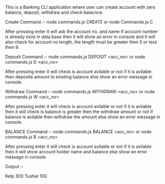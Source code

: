 This is a Banking CLI application where user can create account with zero balance, deposit, withdraw and check balacnce.


Create Command :-
node commands.js CREATE 
or
node Commands.js C

After pressing enter it will ask the account no. and name if account number is already exist in data base then it will show an error in console and it will also check for account no length, the length must be greater then 5 or less then 9.


Deposit Command :-
node commands.js DEPOSIT <acc_no>
or
node commands.js D <acc_no>

After pressing enter it will check is account avilable or not if it is avilable then deposite amount to existing balance else show an error message in console.


Withdraw Command :- 
node commands.js WITHDRAW <acc_no>
or
node commands.js W <acc_no>

After pressing enter it will check is account avilable or not if it is avilable then it will check is balance is greater then the withdraw amount or not if balance is avilable then withdraw the amount else show an error message in console.


BALANCE Command :- 
node commands.js BALANCE <acc_no>
or
node commands.js B <acc_no>

After pressing enter it will check is account avilable or not if it is avilable then it will show account holder name and balance else show an error message in console.


Output :-

Kelp 300
Tushar 100

